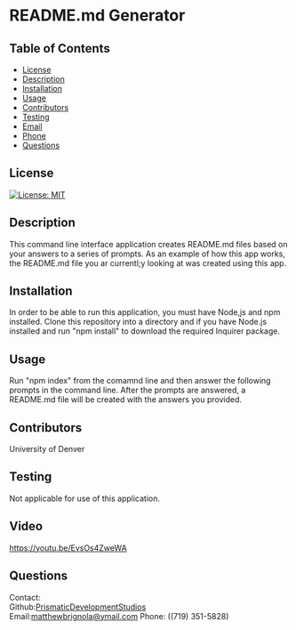 # README.md Generator
    
## Table of Contents
* [License](#license)
* [Description](#description)
* [Installation](#installation)
* [Usage](#usage)
* [Contributors](#contributors)
* [Testing](#testing)
* [Email](#email)
* [Phone](#phone)
* [Questions](#questions)
## License
[![License: MIT](https://img.shields.io/badge/License-MIT-yellow.svg)](https://opensource.org/licenses/MIT)
## Description
This command line interface application creates README.md files based on your answers to a series of prompts. As an example of how this app works, the README.md file you ar currentl;y looking at was created using this app.
## Installation 
In order to be able to run this application, you must have Node,js and npm installed. Clone this repository into a directory and if you have Node.js installed and run "npm install" to download the required Inquirer package.
## Usage
Run "npm index" from the comamnd line and then answer the following prompts in the command line. After the prompts are answered, a README.md file will be created with the answers you provided.
## Contributors
University of Denver
## Testing
Not applicable for use of this application.
## Video
https://youtu.be/EvsOs4ZweWA
## Questions
Contact: <br>
Github:[PrismaticDevelopmentStudios](https://github.com/PrismaticDevelopmentStudios) <br>
Email:[matthewbrignola@ymail.com](matthewbrignola@ymail.com)
Phone: ((719) 351-5828)
    


